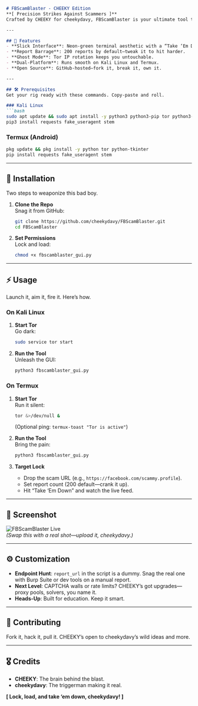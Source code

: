 ```markdown
# FBScamBlaster - CHEEKY Edition  
**[ Precision Strikes Against Scammers ]**  
Crafted by CHEEKY for cheekydavy, FBScamBlaster is your ultimate tool to obliterate Facebook scam profiles with a relentless barrage of reports. Armed with a slick GUI, Tor-driven stealth, and support for Kali Linux and Termux, this beast turns scammers’ dreams into ash. Clone it, wield it, and watch them burn.

---

## 🔧 Features  
- **Slick Interface**: Neon-green terminal aesthetic with a “Take ‘Em Down” trigger.  
- **Report Barrage**: 200 reports by default—tweak it to hit harder.  
- **Ghost Mode**: Tor IP rotation keeps you untouchable.  
- **Dual-Platform**: Runs smooth on Kali Linux and Termux.  
- **Open Source**: GitHub-hosted—fork it, break it, own it.  

---

## 🛠️ Prerequisites  
Get your rig ready with these commands. Copy-paste and roll.

### Kali Linux  
```bash  
sudo apt update && sudo apt install -y python3 python3-pip tor python3-tk  
pip3 install requests fake_useragent stem  
```

### Termux (Android)  
```bash  
pkg update && pkg install -y python tor python-tkinter  
pip install requests fake_useragent stem  
```

---

## 🚀 Installation  
Two steps to weaponize this bad boy.  

1. **Clone the Repo**  
   Snag it from GitHub:  
   ```bash  
   git clone https://github.com/cheekydavy/FBScamBlaster.git  
   cd FBScamBlaster  
   ```

2. **Set Permissions**  
   Lock and load:  
   ```bash  
   chmod +x fbscamblaster_gui.py  
   ```

---

## ⚡ Usage  
Launch it, aim it, fire it. Here’s how.

### On Kali Linux  
1. **Start Tor**  
   Go dark:  
   ```bash  
   sudo service tor start  
   ```  
2. **Run the Tool**  
   Unleash the GUI:  
   ```bash  
   python3 fbscamblaster_gui.py  
   ```

### On Termux  
1. **Start Tor**  
   Run it silent:  
   ```bash  
   tor &>/dev/null &  
   ```  
   (Optional ping: `termux-toast "Tor is active"`)  
2. **Run the Tool**  
   Bring the pain:  
   ```bash  
   python3 fbscamblaster_gui.py  
   ```

3. **Target Lock**  
   - Drop the scam URL (e.g., `https://facebook.com/scammy.profile`).  
   - Set report count (200 default—crank it up).  
   - Hit “Take ‘Em Down” and watch the live feed.  

---

## 📸 Screenshot  
![FBScamBlaster Live](https://via.placeholder.com/600x400.png?text=Scammer+Down)  
*(Swap this with a real shot—upload it, cheekydavy.)*  

---

## ⚙️ Customization  
- **Endpoint Hunt**: `report_url` in the script is a dummy. Snag the real one with Burp Suite or dev tools on a manual report.  
- **Next Level**: CAPTCHA walls or rate limits? CHEEKY’s got upgrades—proxy pools, solvers, you name it.  
- **Heads-Up**: Built for education. Keep it smart.  

---

## 🤝 Contributing  
Fork it, hack it, pull it. CHEEKY’s open to cheekydavy’s wild ideas and more.  

---

## 🎖️ Credits  
- **CHEEKY**: The brain behind the blast.  
- **cheekydavy**: The triggerman making it real.  

**[ Lock, load, and take ‘em down, cheekydavy! ]**  
```
